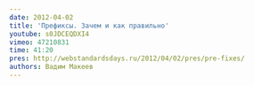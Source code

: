 ```yaml
---
date: 2012-04-02
title: 'Префиксы. Зачем и как правильно'
youtube: s0JDCEQDXI4
vimeo: 47210831
time: 41:20
pres: http://webstandardsdays.ru/2012/04/02/pres/pre-fixes/
authors: Вадим Макеев
---
```

